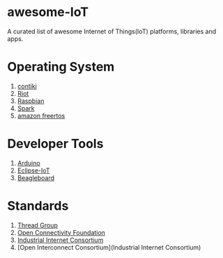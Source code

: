 awesome-IoT
===========

A curated list of awesome Internet of Things(IoT) platforms, libraries and apps.

# Operating System

1. [contiki](http://www.contiki-os.org/)
2. [Riot](http://www.riot-os.org/)
3. [Raspbian](http://raspbian.org/)
4. [Spark](https://www.spark.io/)
5. [amazon freertos](https://github.com/aws/amazon-freertos)

# Developer Tools
1. [Arduino](http://www.arduino.cc/)
2. [Eclipse-IoT](http://iot.eclipse.org/)
3. [Beagleboard](http://beagleboard.org/)

# Standards
1. [Thread Group](http://www.threadgroup.org/)
2. [Open Connectivity Foundation](https://openconnectivity.org/)
3. [Industrial Internet Consortium](http://www.industrialinternetconsortium.org/)
4. [Open Interconnect Consortium](Industrial Internet Consortium)
